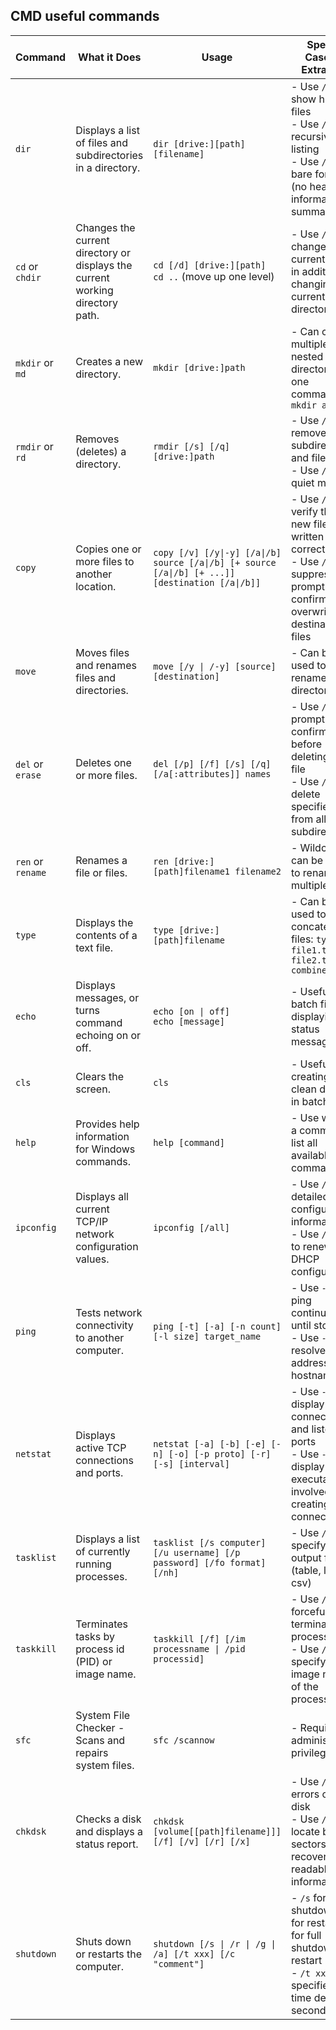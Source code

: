 ## CMD useful commands

| Command           | What it Does                                                                  | Usage                                                                                            | Special Cases & Extra Info                                                                                                                |
| ----------------- | ----------------------------------------------------------------------------- | ------------------------------------------------------------------------------------------------ | ----------------------------------------------------------------------------------------------------------------------------------------- |
| `dir`             | Displays a list of files and subdirectories in a directory.                   | `dir [drive:][path][filename]`                                                                   | - Use `/a` to show hidden files<br>- Use `/s` for recursive listing<br>- Use `/b` for bare format (no heading information or summary)     |
| `cd` or `chdir`   | Changes the current directory or displays the current working directory path. | `cd [/d] [drive:][path]`<br>`cd ..` (move up one level)                                          | - Use `/d` to change current drive in addition to changing current directory                                                              |
| `mkdir` or `md`   | Creates a new directory.                                                      | `mkdir [drive:]path`                                                                             | - Can create multiple nested directories in one command:<br> `mkdir a\b\c`                                                                |
| `rmdir` or `rd`   | Removes (deletes) a directory.                                                | `rmdir [/s] [/q] [drive:]path`                                                                   | - Use `/s` to remove all subdirectories and files<br>- Use `/q` for quiet mode                                                            |
| `copy`            | Copies one or more files to another location.                                 | `copy [/v] [/y\|-y] [/a\|/b] source [/a\|/b] [+ source [/a\|/b] [+ ...]] [destination [/a\|/b]]` | - Use `/v` to verify that new files are written correctly<br>- Use `/y` to suppress prompting to confirm overwriting of destination files |
| `move`            | Moves files and renames files and directories.                                | `move [/y \| /-y] [source] [destination]`                                                        | - Can be used to rename a directory                                                                                                       |
| `del` or `erase`  | Deletes one or more files.                                                    | `del [/p] [/f] [/s] [/q] [/a[:attributes]] names`                                                | - Use `/p` to prompt for confirmation before deleting each file<br>- Use `/s` to delete specified files from all subdirectories           |
| `ren` or `rename` | Renames a file or files.                                                      | `ren [drive:][path]filename1 filename2`                                                          | - Wildcards can be used to rename multiple files                                                                                          |
| `type`            | Displays the contents of a text file.                                         | `type [drive:][path]filename`                                                                    | - Can be used to concatenate files: `type file1.txt file2.txt > combined.txt`                                                             |
| `echo`            | Displays messages, or turns command echoing on or off.                        | `echo [on \| off]`<br>`echo [message]`                                                           | - Useful in batch files for displaying status messages                                                                                    |
| `cls`             | Clears the screen.                                                            | `cls`                                                                                            | - Useful for creating a clean display in batch files                                                                                      |
| `help`            | Provides help information for Windows commands.                               | `help [command]`                                                                                 | - Use without a command to list all available commands                                                                                    |
| `ipconfig`        | Displays all current TCP/IP network configuration values.                     | `ipconfig [/all]`                                                                                | - Use `/all` for detailed configuration information<br>- Use `/renew` to renew DHCP configuration                                         |
| `ping`            | Tests network connectivity to another computer.                               | `ping [-t] [-a] [-n count] [-l size] target_name`                                                | - Use `-t` to ping continuously until stopped<br>- Use `-a` to resolve addresses to hostnames                                             |
| `netstat`         | Displays active TCP connections and ports.                                    | `netstat [-a] [-b] [-e] [-n] [-o] [-p proto] [-r] [-s] [interval]`                               | - Use `-a` to display all connections and listening ports<br>- Use `-b` to display the executable involved in creating each connection    |
| `tasklist`        | Displays a list of currently running processes.                               | `tasklist [/s computer] [/u username] [/p password] [/fo format] [/nh]`                          | - Use `/fo` to specify the output format (table, list, csv)                                                                               |
| `taskkill`        | Terminates tasks by process id (PID) or image name.                           | `taskkill [/f] [/im processname \| /pid processid]`                                              | - Use `/f` to forcefully terminate the process<br>- Use `/im` to specify the image name of the process                                    |
| `sfc`             | System File Checker - Scans and repairs system files.                         | `sfc /scannow`                                                                                   | - Requires administrative privileges                                                                                                      |
| `chkdsk`          | Checks a disk and displays a status report.                                   | `chkdsk [volume[[path]filename]]] [/f] [/v] [/r] [/x]`                                           | - Use `/f` to fix errors on the disk<br>- Use `/r` to locate bad sectors and recover readable information                                 |
| `shutdown`        | Shuts down or restarts the computer.                                          | `shutdown [/s \| /r \| /g \| /a] [/t xxx] [/c "comment"]`                                        | - `/s` for shutdown, `/r` for restart, `/g` for full shutdown and restart<br>- `/t xxx` specifies the time delay in seconds               |
